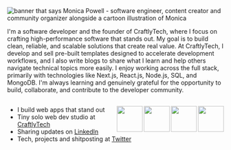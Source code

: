 <img src="https://github.com/user-attachments/assets/99990c46-1f57-49ca-aca4-af6c3d962bdd" alt="banner that says Monica Powell - software engineer, content creator and community organizer alongside a cartoon illustration of Monica">

I'm a software developer and the founder of CraftlyTech, where I focus on crafting high-performance software that stands out. My goal is to build clean, reliable, and scalable solutions that create real value. At CraftlyTech, I develop and sell pre-built templates designed to accelerate development workflows, and I also write blogs to share what I learn and help others navigate technical topics more easily. I enjoy working across the full stack, primarily with technologies like Next.js, React.js, Node.js, SQL, and MongoDB. I'm always learning and genuinely grateful for the opportunity to build, collaborate, and contribute to the developer community.

##

<a href="https://github.com/darshilptl"><img align="right" width="60" height="60" src="https://github.com/user-attachments/assets/23959ead-2196-4e42-9393-d6311e581c83"></a>
<a href="https://www.linkedin.com/in/darshil-patel-42307a257/"><img align="right" width="60" height="60" src="https://github.com/user-attachments/assets/551b1b85-9ff0-4ed8-9486-0ee8c6ef6796"></a>
<a href="https://x.com/darshilptl03"><img align="right" width="60" height="60" src="https://github.com/user-attachments/assets/1355cc1e-bbdd-4406-a9b4-2a9bcec2bec2"></a>
<a href="https://peerlist.io/darshilpatel"><img align="right" width="60" height="60" src="https://github.com/user-attachments/assets/be925434-a07c-4e9f-9a24-d56f937797c8"></a>

- I build web apps that stand out
- Tiny solo web dev studio at [CraftlyTech](https://www.craftlytech.com/)
- Sharing updates on <a href="https://www.linkedin.com/in/darshil-patel-42307a257/">LinkedIn</a> 
- Tech, projects and shitposting at [Twitter](https://x.com/darshilptl03)
